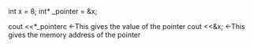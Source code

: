 
int x = 8;
int* _pointer = &x;

cout <<*_pointerc <-This gives the value of the pointer
cout <<&x; <-This gives the memory address of the pointer